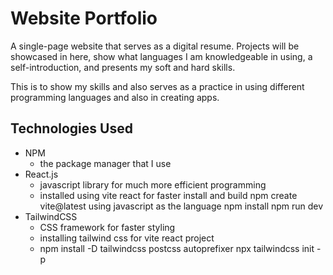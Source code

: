 # Website Portfolio

A single-page website that serves as a digital resume. Projects will be showcased in here, 
show what languages I am knowledgeable in using, a self-introduction, and presents 
my soft and hard skills.

This is to show my skills and also serves as a practice in using
different programming languages and also in creating apps.

## Technologies Used

* NPM
    - the package manager that I use
* React.js
    - javascript library for much more efficient programming
    - installed using vite react for faster install and build
      npm create vite@latest
      using javascript as the language
      npm install
      npm run dev
* TailwindCSS
    - CSS framework for faster styling
    - installing tailwind css for vite react project
    - npm install -D tailwindcss postcss autoprefixer
      npx tailwindcss init -p

    